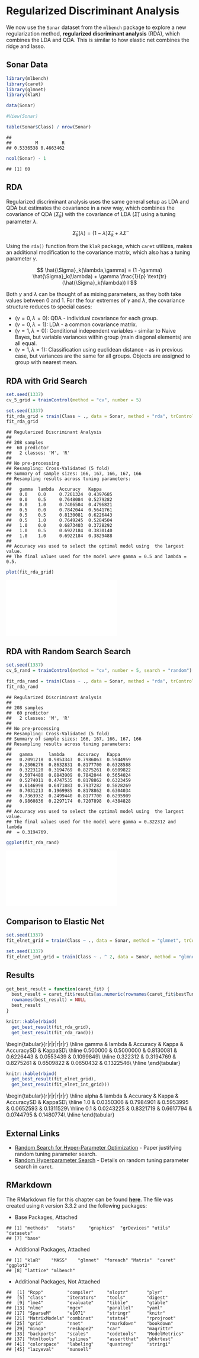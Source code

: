 # Regularized Discriminant Analysis

We now use the  `Sonar` dataset from the `mlbench` package to explore a new regularization method, **regularized discriminant analysis** (RDA), which combines the LDA and QDA. This is similar to how elastic net combines the ridge and lasso.

## Sonar Data


```r
library(mlbench)
library(caret)
library(glmnet)
library(klaR)
```


```r
data(Sonar)
```


```r
#View(Sonar)
```


```r
table(Sonar$Class) / nrow(Sonar)
```

```
## 
##         M         R 
## 0.5336538 0.4663462
```


```r
ncol(Sonar) - 1
```

```
## [1] 60
```


## RDA

Regularized discriminant analysis uses the same general setup as LDA and QDA but estimates the covariance in a new way, which combines the covariance of QDA $(\hat{\Sigma}_k)$ with the covariance of LDA $(\hat{\Sigma})$ using a tuning parameter $\lambda$.

$$
\hat{\Sigma}_k(\lambda) = (1-\lambda)\hat{\Sigma}_k + \lambda \hat{\Sigma}
$$

Using the `rda()` function from the `klaR` package, which `caret` utilizes, makes an additional modification to the covariance matrix, which also has a tuning parameter $\gamma$.

$$
\hat{\Sigma}_k(\lambda,\gamma) = (1 -\gamma) \hat{\Sigma}_k(\lambda) + \gamma \frac{1}{p} \text{tr}(\hat{\Sigma}_k(\lambda)) I
$$

Both $\gamma$ and $\lambda$ can be thought of as mixing parameters, as they both take values between 0 and 1. For the four extremes of $\gamma$ and $\lambda$, the covariance structure reduces to special cases:

- $(\gamma=0, \lambda=0)$: QDA - individual covariance for each group.
- $(\gamma=0, \lambda=1)$: LDA - a common covariance matrix.
- $(\gamma=1, \lambda=0)$: Conditional independent variables - similar to Naive Bayes, but variable variances within group (main diagonal elements) are all equal.
- $(\gamma=1, \lambda=1)$: Classification using euclidean distance - as in previous case, but variances are the same for all groups. Objects are assigned to group with nearest mean.


## RDA with Grid Search


```r
set.seed(1337)
cv_5_grid = trainControl(method = "cv", number = 5)
```


```r
set.seed(1337)
fit_rda_grid = train(Class ~ ., data = Sonar, method = "rda", trControl = cv_5_grid)
fit_rda_grid
```

```
## Regularized Discriminant Analysis 
## 
## 208 samples
##  60 predictor
##   2 classes: 'M', 'R' 
## 
## No pre-processing
## Resampling: Cross-Validated (5 fold) 
## Summary of sample sizes: 166, 167, 166, 167, 166 
## Resampling results across tuning parameters:
## 
##   gamma  lambda  Accuracy   Kappa    
##   0.0    0.0     0.7261324  0.4397685
##   0.0    0.5     0.7648084  0.5279282
##   0.0    1.0     0.7406504  0.4796821
##   0.5    0.0     0.7842044  0.5641761
##   0.5    0.5     0.8130081  0.6226443
##   0.5    1.0     0.7649245  0.5284504
##   1.0    0.0     0.6873403  0.3728292
##   1.0    0.5     0.6922184  0.3830140
##   1.0    1.0     0.6922184  0.3829488
## 
## Accuracy was used to select the optimal model using  the largest value.
## The final values used for the model were gamma = 0.5 and lambda = 0.5.
```


```r
plot(fit_rda_grid)
```

![](17-rda_files/figure-latex/unnamed-chunk-8-1.pdf)<!-- --> 

## RDA with Random Search Search



```r
set.seed(1337)
cv_5_rand = trainControl(method = "cv", number = 5, search = "random")
```


```r
fit_rda_rand = train(Class ~ ., data = Sonar, method = "rda", trControl = cv_5_rand, tuneLength = 9)
fit_rda_rand
```

```
## Regularized Discriminant Analysis 
## 
## 208 samples
##  60 predictor
##   2 classes: 'M', 'R' 
## 
## No pre-processing
## Resampling: Cross-Validated (5 fold) 
## Summary of sample sizes: 166, 167, 166, 167, 166 
## Resampling results across tuning parameters:
## 
##   gamma      lambda     Accuracy   Kappa    
##   0.2091218  0.9853343  0.7986063  0.5944959
##   0.2306276  0.8632831  0.8177700  0.6328588
##   0.3223120  0.3194769  0.8275261  0.6509822
##   0.5074480  0.8843909  0.7842044  0.5654024
##   0.5274011  0.4747535  0.8178862  0.6323459
##   0.6146998  0.6471883  0.7937282  0.5828269
##   0.7031213  0.1969985  0.8178862  0.6304034
##   0.7363932  0.2499440  0.8177700  0.6295909
##   0.9860836  0.2297174  0.7207898  0.4384828
## 
## Accuracy was used to select the optimal model using  the largest value.
## The final values used for the model were gamma = 0.322312 and lambda
##  = 0.3194769.
```


```r
ggplot(fit_rda_rand)
```

![](17-rda_files/figure-latex/unnamed-chunk-11-1.pdf)<!-- --> 




## Comparison to Elastic Net


```r
set.seed(1337)
fit_elnet_grid = train(Class ~ ., data = Sonar, method = "glmnet", trControl = cv_5_grid, tuneLength = 10)
```


```r
set.seed(1337)
fit_elnet_int_grid = train(Class ~ . ^ 2, data = Sonar, method = "glmnet", trControl = cv_5_grid, tuneLength = 10)
```







## Results






```r
get_best_result = function(caret_fit) {
  best_result = caret_fit$results[as.numeric(rownames(caret_fit$bestTune)), ]
  rownames(best_result) = NULL
  best_result
}
```



```r
knitr::kable(rbind(
  get_best_result(fit_rda_grid),
  get_best_result(fit_rda_rand)))
```


\begin{tabular}{r|r|r|r|r|r}
\hline
gamma & lambda & Accuracy & Kappa & AccuracySD & KappaSD\\
\hline
0.500000 & 0.5000000 & 0.8130081 & 0.6226443 & 0.0553439 & 0.1099849\\
\hline
0.322312 & 0.3194769 & 0.8275261 & 0.6509822 & 0.0650432 & 0.1322546\\
\hline
\end{tabular}


```r
knitr::kable(rbind(
  get_best_result(fit_elnet_grid),
  get_best_result(fit_elnet_int_grid)))
```


\begin{tabular}{r|r|r|r|r|r}
\hline
alpha & lambda & Accuracy & Kappa & AccuracySD & KappaSD\\
\hline
1.0 & 0.0350306 & 0.7984901 & 0.5953995 & 0.0652593 & 0.1311529\\
\hline
0.1 & 0.0243225 & 0.8321719 & 0.6617794 & 0.0744795 & 0.1480774\\
\hline
\end{tabular}


## External Links

- [Random Search for Hyper-Parameter Optimization](http://www.jmlr.org/papers/volume13/bergstra12a/bergstra12a) - Paper justifying random tuning parameter search.
- [Random Hyperparameter Search](https://topepo.github.io/caret/random-hyperparameter-search.html) - Details on random tuning parameter search in `caret`.


## RMarkdown

The RMarkdown file for this chapter can be found [**here**](17-rda.Rmd). The file was created using `R` version 3.3.2 and the following packages:

- Base Packages, Attached


```
## [1] "methods"   "stats"     "graphics"  "grDevices" "utils"     "datasets" 
## [7] "base"
```

- Additional Packages, Attached


```
## [1] "klaR"    "MASS"    "glmnet"  "foreach" "Matrix"  "caret"   "ggplot2"
## [8] "lattice" "mlbench"
```

- Additional Packages, Not Attached


```
##  [1] "Rcpp"         "compiler"     "nloptr"       "plyr"        
##  [5] "class"        "iterators"    "tools"        "digest"      
##  [9] "lme4"         "evaluate"     "tibble"       "gtable"      
## [13] "nlme"         "mgcv"         "parallel"     "yaml"        
## [17] "SparseM"      "e1071"        "stringr"      "knitr"       
## [21] "MatrixModels" "combinat"     "stats4"       "rprojroot"   
## [25] "grid"         "nnet"         "rmarkdown"    "bookdown"    
## [29] "minqa"        "reshape2"     "car"          "magrittr"    
## [33] "backports"    "scales"       "codetools"    "ModelMetrics"
## [37] "htmltools"    "splines"      "assertthat"   "pbkrtest"    
## [41] "colorspace"   "labeling"     "quantreg"     "stringi"     
## [45] "lazyeval"     "munsell"
```

